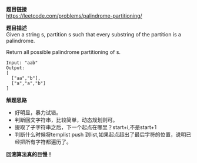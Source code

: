 **题目链接**  
https://leetcode.com/problems/palindrome-partitioning/  

**题目描述**  
Given a string s, partition s such that every substring of the partition is a palindrome.

Return all possible palindrome partitioning of s.
```
Input: "aab"
Output:
[
  ["aa","b"],
  ["a","a","b"]
]
```

**解题思路**  
* 好明显，暴力试错。
* 判断回文字符串，比较简单，动态规划则可。
* 提取了子字符串之后，下一个起点在哪里？start+i,不是start+1
* 判断什么时候将templist push 到list,如果起点超出了最后字符的位置，说明已经把所有字符都遍历了。

**回溯算法真的巨慢！**
